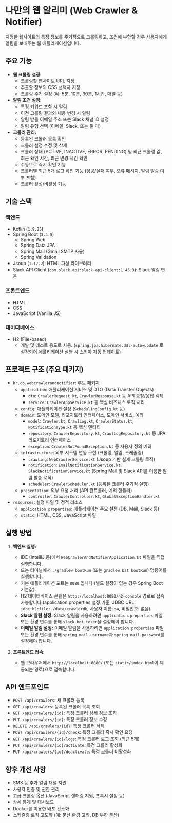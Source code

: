 # 나만의 웹 알리미 (Web Crawler & Notifier)

지정한 웹사이트의 특정 정보를 주기적으로 크롤링하고, 조건에 부합할 경우 사용자에게 알림을 보내주는 웹 애플리케이션입니다.

## 주요 기능

* **웹 크롤링 설정:**
    * 크롤링할 웹사이트 URL 지정
    * 추출할 정보의 CSS 선택자 지정
    * 크롤링 주기 설정 (예: 5분, 10분, 30분, 1시간, 매일 등)
* **알림 조건 설정:**
    * 특정 키워드 포함 시 알림
    * 이전 크롤링 결과와 내용 변경 시 알림
    * 알림 받을 이메일 주소 또는 Slack 채널 ID 설정
    * 알림 유형 선택 (이메일, Slack, 또는 둘 다)
* **크롤러 관리:**
    * 등록된 크롤러 목록 확인
    * 크롤러 설정 수정 및 삭제
    * 크롤러 상태 (ACTIVE, INACTIVE, ERROR, PENDING) 및 최근 크롤링 값, 최근 확인 시간, 최근 변경 시간 확인
    * 수동으로 즉시 확인 기능
    * 크롤러별 최근 5개 로그 확인 기능 (성공/실패 여부, 오류 메시지, 알림 발송 여부 포함)
    * 크롤러 활성/비활성 기능

## 기술 스택

### 백엔드
* Kotlin (`1.9.25`)
* Spring Boot (`3.4.5`)
    * Spring Web
    * Spring Data JPA
    * Spring Mail (Gmail SMTP 사용)
    * Spring Validation
* Jsoup (`1.17.2`): HTML 파싱 라이브러리
* Slack API Client (`com.slack.api:slack-api-client:1.45.3`): Slack 알림 연동

### 프론트엔드
* HTML
* CSS
* JavaScript (Vanilla JS)

### 데이터베이스
* H2 (File-based)
    * 개발 및 테스트 용도로 사용. (`spring.jpa.hibernate.ddl-auto=update` 로 설정되어 애플리케이션 실행 시 스키마 자동 업데이트)

## 프로젝트 구조 (주요 패키지)

* `kr.co.webcrawlerandnotifier`: 루트 패키지
    * `application`: 애플리케이션 서비스 및 DTO (Data Transfer Objects)
        * `dto`: `CrawlerRequest.kt`, `CrawlerResponse.kt` 등 API 요청/응답 객체
        * `service`: `CrawlerAppService.kt` 등 핵심 비즈니스 로직 처리
    * `config`: 애플리케이션 설정 (`SchedulingConfig.kt` 등)
    * `domain`: 도메인 모델, 리포지토리 인터페이스, 도메인 서비스, 예외
        * `model`: `Crawler.kt`, `CrawlLog.kt`, `CrawlerStatus.kt`, `NotificationType.kt` 등 핵심 엔티티
        * `repository`: `CrawlerRepository.kt`, `CrawlLogRepository.kt` 등 JPA 리포지토리 인터페이스
        * `exception`: `CrawlerNotFoundException.kt` 등 사용자 정의 예외
    * `infrastructure`: 외부 시스템 연동 구현 (크롤링, 알림, 스케줄링)
        * `crawling`: `WebCrawlerService.kt` (Jsoup 기반 실제 크롤링 로직)
        * `notification`: `EmailNotificationService.kt`, `SlackNotificationService.kt` (Spring Mail 및 Slack API를 이용한 알림 발송 로직)
        * `scheduler`: `CrawlerScheduler.kt` (등록된 크롤러 주기적 실행)
    * `presentation`: 외부 요청 처리 (API 컨트롤러, 예외 핸들러)
        * `controller`: `CrawlerController.kt`, `GlobalExceptionHandler.kt`
* `resources`: 설정 파일 및 정적 리소스
    * `application.properties`: 애플리케이션 주요 설정 (DB, Mail, Slack 등)
    * `static`: HTML, CSS, JavaScript 파일

## 실행 방법

1.  **백엔드 실행:**
    * IDE (IntelliJ 등)에서 `WebCrawlerAndNotifierApplication.kt` 파일을 직접 실행합니다.
    * 또는 터미널에서 `./gradlew bootRun` (또는 `gradlew.bat bootRun`) 명령어를 실행합니다.
    * 기본 애플리케이션 포트는 `8080` 입니다 (별도 설정이 없는 경우 Spring Boot 기본값).
    * H2 데이터베이스 콘솔은 `http://localhost:8080/h2-console` 경로로 접속 가능합니다 (application.properties 설정 기준, JDBC URL: `jdbc:h2:file:./data/crawlerdb`, 사용자 이름: `sa`, 비밀번호: 없음).
    * **Slack 알림 설정:** Slack 알림을 사용하려면 `application.properties` 파일 또는 환경 변수를 통해 `slack.bot.token`을 설정해야 합니다.
    * **이메일 알림 설정:** 이메일 알림을 사용하려면 `application.properties` 파일 또는 환경 변수를 통해 `spring.mail.username`과 `spring.mail.password`를 설정해야 합니다.

2.  **프론트엔드 접속:**
    * 웹 브라우저에서 `http://localhost:8080/` (또는 `static/index.html`이 제공되는 경로)으로 접속합니다.

## API 엔드포인트

* `POST /api/crawlers`: 새 크롤러 등록
* `GET /api/crawlers`: 등록된 크롤러 목록 조회
* `GET /api/crawlers/{id}`: 특정 크롤러 상세 정보 조회
* `PUT /api/crawlers/{id}`: 특정 크롤러 정보 수정
* `DELETE /api/crawlers/{id}`: 특정 크롤러 삭제
* `POST /api/crawlers/{id}/check`: 특정 크롤러 즉시 확인 요청
* `GET /api/crawlers/{id}/logs`: 특정 크롤러 로그 조회 (최근 5개)
* `PUT /api/crawlers/{id}/activate`: 특정 크롤러 활성화
* `PUT /api/crawlers/{id}/deactivate`: 특정 크롤러 비활성화

## 향후 개선 사항

* SMS 등 추가 알림 채널 지원
* 사용자 인증 및 권한 관리
* 고급 크롤링 옵션 (JavaScript 렌더링 지원, 프록시 설정 등)
* 상세 통계 및 대시보드
* Docker를 이용한 배포 간소화
* 스케줄링 로직 고도화 (예: 분산 환경 고려, DB 부하 분산)